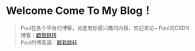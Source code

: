 # Welcome Come To My Blog！  
> Paul在各个平台的博客，肯定有你感兴趣的内容，欢迎来访~
Paul的CSDN博客：[戳我跳转](https://blog.csdn.net/qq_23995091?spm=1011.2415.3001.5343)  
Paul的博客园：[戳我跳转](https://www.cnblogs.com/APaul)
